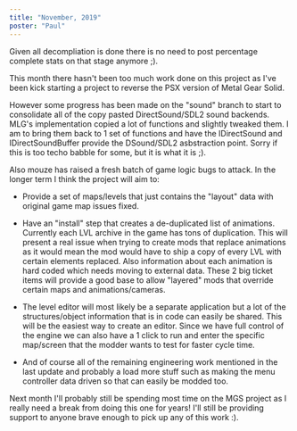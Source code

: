 ```yaml
---
title: "November, 2019"
poster: "Paul"
---
```


Given all decompliation is done there is no need to post percentage complete stats on that stage anymore ;).

This month there hasn't been too much work done on this project as I've been kick starting a project to reverse the PSX version of Metal Gear Solid.

However some progress has been made on the "sound" branch to start to consolidate all of the copy pasted DirectSound/SDL2 sound backends. MLG's implementation copied a lot of functions and slightly tweaked them. I am to bring them back to 1 set of functions and have the IDirectSound and IDirectSoundBuffer provide the DSound/SDL2 asbstraction point. Sorry if this is too techo babble for some, but it is what it is ;).

Also mouze has raised a fresh batch of game logic bugs to attack. In the longer term I think the project will aim to:

- Provide a set of maps/levels that just contains the "layout" data with original game map issues fixed.

- Have an "install" step that creates a de-duplicated list of animations. Currently each LVL archive in the game has tons of duplication. This will present a real issue when trying to create mods that replace animations as it would mean the mod would have to ship a copy of every LVL with certain elements replaced. Also information about each animation is hard coded which needs moving to external data. These 2 big ticket items will provide a good base to allow "layered" mods that override certain maps and animations/cameras.

- The level editor will most likely be a separate application but a lot of the structures/object information that is in code can easily be shared. This will be the easiest way to create an editor. Since we have full control of the engine we can also have a 1 click to run and enter the specific map/screen that the modder wants to test for faster cycle time.

- And of course all of the remaining engineering work mentioned in the last update and probably a load more stuff such as making the menu controller data driven so that can easily be modded too.

Next month I'll probably still be spending most time on the MGS project as I really need a break from doing this one for years! I'll still be providing support to anyone brave enough to pick up any of this work :).
